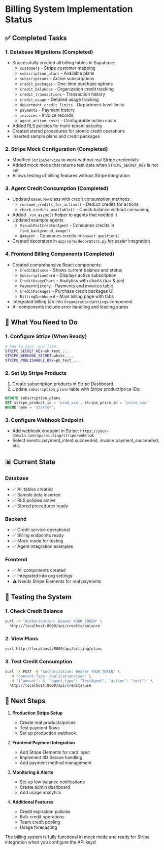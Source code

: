 # Billing System Implementation Status

## ✅ Completed Tasks

### 1. Database Migrations (Completed)
- Successfully created all billing tables in Supabase:
  - `customers` - Stripe customer mapping
  - `subscription_plans` - Available plans
  - `subscriptions` - Active subscriptions
  - `credit_packages` - One-time purchase options
  - `credit_balances` - Organization credit tracking
  - `credit_transactions` - Transaction history
  - `credit_usage` - Detailed usage tracking
  - `department_credit_limits` - Department-level limits
  - `payments` - Payment history
  - `invoices` - Invoice records
  - `agent_action_costs` - Configurable action costs
- Added RLS policies for multi-tenant security
- Created stored procedures for atomic credit operations
- Inserted sample plans and credit packages

### 2. Stripe Mock Configuration (Completed)
- Modified `StripeService` to work without real Stripe credentials
- Added mock mode that returns test data when `STRIPE_SECRET_KEY` is not set
- Allows testing of billing features without Stripe integration

### 3. Agent Credit Consumption (Completed)
- Updated `BaseCrew` class with credit consumption methods:
  - `consume_credits_for_action()` - Deduct credits for actions
  - `check_credits_available()` - Check balance without consuming
- Added `_run_async()` helper to agents that needed it
- Updated example agents:
  - `VisualPostCreatorAgent` - Consumes credits in `find_background_image()`
  - `QAAgent` - Consumes credits in `answer_question()`
- Created decorators in `app/core/decorators.py` for easier integration

### 4. Frontend Billing Components (Completed)
- Created comprehensive React components:
  - `CreditBalance` - Shows current balance and status
  - `SubscriptionCard` - Displays active subscription
  - `CreditUsageChart` - Analytics with charts (bar & pie)
  - `PaymentHistory` - Payments and invoices table
  - `CreditPackages` - Purchase credit packages UI
  - `BillingDashboard` - Main billing page with tabs
- Integrated billing tab into `OrganizationSettings` component
- All components include error handling and loading states

## 🔧 What You Need to Do

### 1. Configure Stripe (When Ready)
```bash
# Add to your .env file:
STRIPE_SECRET_KEY=sk_test_...
STRIPE_WEBHOOK_SECRET=whsec_...
STRIPE_PUBLISHABLE_KEY=pk_test_...
```

### 2. Set Up Stripe Products
1. Create subscription products in Stripe Dashboard
2. Update `subscription_plans` table with Stripe product/price IDs:
```sql
UPDATE subscription_plans 
SET stripe_product_id = 'prod_xxx', stripe_price_id = 'price_xxx'
WHERE name = 'Starter';
```

### 3. Configure Webhook Endpoint
- Add webhook endpoint in Stripe: `https://your-domain.com/api/billing/stripe/webhook`
- Select events: payment_intent.succeeded, invoice.payment_succeeded, etc.

## 📊 Current State

### Database
- ✅ All tables created
- ✅ Sample data inserted
- ✅ RLS policies active
- ✅ Stored procedures ready

### Backend
- ✅ Credit service operational
- ✅ Billing endpoints ready
- ✅ Mock mode for testing
- ✅ Agent integration examples

### Frontend
- ✅ All components created
- ✅ Integrated into org settings
- ⚠️ Needs Stripe Elements for real payments

## 🧪 Testing the System

### 1. Check Credit Balance
```bash
curl -H "Authorization: Bearer YOUR_TOKEN" \
  http://localhost:8000/api/credits/balance
```

### 2. View Plans
```bash
curl http://localhost:8000/api/billing/plans
```

### 3. Test Credit Consumption
```bash
curl -X POST -H "Authorization: Bearer YOUR_TOKEN" \
  -H "Content-Type: application/json" \
  -d '{"amount": 5, "agent_type": "TestAgent", "action": "test"}' \
  http://localhost:8000/api/credits/use
```

## 📝 Next Steps

1. **Production Stripe Setup**
   - Create real products/prices
   - Test payment flows
   - Set up production webhook

2. **Frontend Payment Integration**
   - Add Stripe Elements for card input
   - Implement 3D Secure handling
   - Add payment method management

3. **Monitoring & Alerts**
   - Set up low balance notifications
   - Create admin dashboard
   - Add usage analytics

4. **Additional Features**
   - Credit expiration policies
   - Bulk credit operations
   - Team credit pooling
   - Usage forecasting

The billing system is fully functional in mock mode and ready for Stripe integration when you configure the API keys!